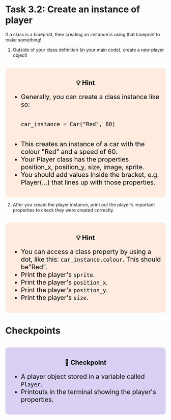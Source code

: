 # Task 3.2: Create an instance of player
If a class is a blueprint, then creating an instance is using that blueprint to make something!

1. Outside of your class definition (in your main code), create a new player object!

<br>
<div style="font-size: 20px; background-color: #ffebdf; color: black; padding: 15px; border-radius:10px;">
    <p style="text-align: center;"><b>💡 Hint</b></p>
    <ul>  
        <li>Generally, you can create a class instance like so:</li>
        <pre><code>
car_instance = Car("Red", 60)
        </code></pre>
        <li>This creates an instance of a car with the colour "Red" and a speed of 60. </li>
        <li>Your Player class has the properties position_x, position_y, size, image, sprite.</li>
        <li>You should add values inside the bracket, e.g. Player(...) that lines up with those properties.</li>
    </ul>
</div>

2.  After you create the player instance, print out the player’s important properties to check they were created correctly.

<br>
<div style="font-size: 20px; background-color: #ffebdf; color: black; padding: 15px; border-radius:10px;">
    <p style="text-align: center;"><b>💡 Hint</b></p>
    <ul>  
        <li>You can access a class property by using a dot, like this: <code>car_instance.colour</code>. This should be"Red".</li>
        <li>Print the player's <code>sprite</code>.</li>
        <li>Print the player's <code>position_x</code>.</li>
        <li>Print the player's <code>position_y</code>.</li>
        <li>Print the player's <code>size</code>.</li>
    </ul>
</div>


# Checkpoints
<br>
<div style="font-size: 20px; background-color: #d9d0f3; color: black; padding: 15px; border-radius:10px;">
    <p style="text-align: center;"><b>🚩 Checkpoint</b></p>
    <ul>  
        <li>A player object stored in a variable called <code>Player</code>.</li>
        <li>Printouts in the terminal showing the player's properties.</li>
    </ul>
</div>